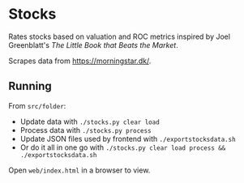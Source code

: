# Stocks #
Rates stocks based on valuation and ROC metrics inspired by Joel Greenblatt's *The Little Book that Beats the Market*.

Scrapes data from https://morningstar.dk/.

## Running ##
From `src/folder`:
* Update data with `./stocks.py clear load`
* Process data with `./stocks.py process`
* Update JSON files used by frontend with `./exportstocksdata.sh`
* Or do it all in one go with `./stocks.py clear load process && ./exportstocksdata.sh`

Open `web/index.html` in a browser to view.
